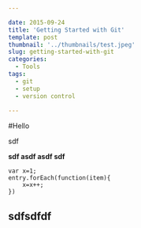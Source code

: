```yaml
---

date: 2015-09-24
title: 'Getting Started with Git'
template: post
thumbnail: '../thumbnails/test.jpeg'
slug: getting-started-with-git
categories:
  - Tools
tags:
  - git
  - setup
  - version control  
  
---
```


#Hello

sdf

**sdf asdf asdf sdf**

```
var x=1;
entry.forEach(function(item){
    x=x++;
})
```

## sdfsdfdf
